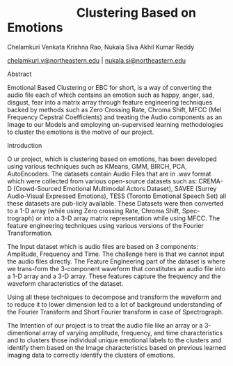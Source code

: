 # &nbsp; &nbsp;&nbsp;&nbsp;&nbsp;&nbsp; &nbsp;&nbsp;&nbsp;&nbsp;&nbsp;&nbsp;&nbsp;&nbsp;&nbsp;&nbsp;&nbsp;&nbsp;&nbsp;&nbsp;&nbsp;&nbsp;Clustering Based on Emotions

Chelamkuri Venkata Krishna Rao, Nukala Siva Akhil Kumar Reddy

chelamkuri.v@northeastern.edu | nukala.si@northeastern.edu

Abstract

Emotional Based Clustering or EBC for short, is a way of converting the audio file each of which contains an emotion such as happy, anger, sad, disgust, fear into a matrix array through feature engineering techniques backed by methods such as Zero Crossing Rate, Chroma Shift, MFCC (Mel Frequency Cepstral Coefficients) and treating the Audio components as an Image to our Models and employing un-supervised learning methodologies to cluster the emotions is the motive of our project.

Introduction

O  ur project, which is clustering based on emotions, has been developed using various techniques such as KMeans, GMM, BIRCH, PCA, AutoEncoders. The datasets contain Audio Files that are in .wav format which were collected from various open-source datasets such as: CREMA-D (Crowd-Sourced Emotional Multimodal Actors Dataset), SAVEE (Surrey Audio-Visual Expressed Emotions), TESS (Toronto Emotional Speech Set) all these datasets are pub-licly available. These Datasets were then converted to a 1-D array (while using Zero crossing Rate, Chroma Shift, Spec-trograph) or into a 3-D array matrix representation while using MFCC. The feature engineering techniques using various versions of the Fourier Transformation.


The Input dataset which is audio files are based on 3 components: Amplitude, Frequency and Time. The challenge here is that we cannot input the audio files directly. The Feature Engineering part of the dataset is where we trans-form the 3-component waveform that constitutes an audio file into a 1-D array and a 3-D array. These features capture the frequency and the waveform characteristics of the dataset.

Using all these techniques to decompose and transform the waveform and to reduce it to lower dimension led to a lot of background understanding of the Fourier Transform and Short Fourier transform in case of Spectrograph.

The Intention of our project is to treat the audio file like an array or a 3-dimentional array of varying amplitude, frequency, and time characteristics and to clusters those individual unique emotional labels to the clusters and identify them based on the Image characteristics based on previous learned imaging data to correctly identify the clusters of emotions.
